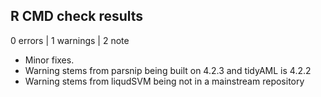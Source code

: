 ## R CMD check results

0 errors | 1 warnings | 2 note

* Minor fixes.
* Warning stems from parsnip being built on 4.2.3 and tidyAML is 4.2.2
* Warning stems from liqudSVM being not in a mainstream repository

